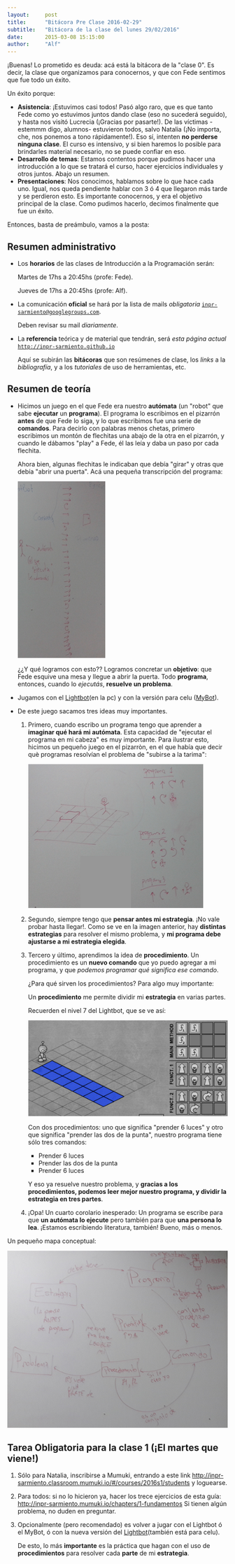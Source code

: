 ```yaml
---
layout:     post
title:      "Bitácora Pre Clase 2016-02-29"
subtitle:   "Bitácora de la clase del lunes 29/02/2016"
date:       2015-03-08 15:15:00
author:     "Alf"
---
```


¡Buenas! Lo prometido es deuda: acá está la bitácora de la "clase 0". Es decir, la clase que organizamos para conocernos, y que con Fede sentimos que fue todo un éxito.

Un éxito porque:
* **Asistencia**: ¡Estuvimos casi todos! Pasó algo raro, que es que tanto Fede como yo estuvimos juntos dando clase (eso no sucederá seguido), y hasta nos visitó Lucrecia (¡Gracias por pasarte!). 
    De las víctimas -estemmm digo, alumnos- estuvieron todos, salvo Natalia (¡No importa, che, nos ponemos a tono rápidamente!). 
    Eso sí, intenten **no perderse ninguna clase**. El curso es intensivo, y si bien haremos lo posible para brindarles material necesario, no se puede confiar en eso.
* **Desarrollo de temas**: Estamos contentos porque pudimos hacer una introducción a lo que se tratará el curso, hacer ejercicios individuales y otros juntos.
    Abajo un resumen.
* **Presentaciones**: Nos conocimos, hablamos sobre lo que hace cada uno. Igual, nos queda pendiente hablar con 3 ó 4 que llegaron más tarde y se perdieron esto. Es importante conocernos, y era el objetivo principal de la clase. Como pudimos hacerlo, decimos finalmente que fue un éxito.

Entonces, basta de preámbulo, vamos a la posta:

## Resumen administrativo
* Los **horarios** de las clases de Introducción a la Programación serán:

    Martes de 17hs a 20:45hs (profe: Fede).
    
    Jueves de 17hs a 20:45hs (profe: Alf).
* La comunicación **oficial** se hará por la lista de mails *obligatoria* <code>inpr-sarmiento@googlegroups.com</code>.

    Deben revisar su mail *diariamente*.
* La **referencia** teórica y de material que tendrán, será *esta página actual* <code>http://inpr-sarmiento.github.io</code>

    Aquí se subirán las **bitácoras** que son resúmenes de clase, los *links* a la *bibliografía*, y a los *tutoriales* de uso de herramientas, etc.

## Resumen de teoría
* Hicimos un juego en el que Fede era nuestro **autómata** (un "robot" que sabe **ejecutar** un **programa**). El programa lo escribimos en el pizarrón **antes** de que Fede lo siga, y lo que escribimos fue una serie de **comandos**.
   Para decirlo con palabras menos chetas, primero escribimos un montón de flechitas una abajo de la otra en el pizarrón, y cuando le dábamos "play" a Fede, él las leía y daba un paso por cada flechita.
   
   Ahora bien, algunas flechitas le indicaban que debía "girar" y otras que debía "abrir una puerta". Acá una pequeña transcripción del programa:
   
   ![Primer programa](/img/2016-02-29/programaFede.png)
   
   ¿¿Y qué logramos con esto??
   Logramos concretar un **objetivo**: que Fede esquive una mesa y llegue a abrir la puerta. Todo **programa**, entonces, cuando lo *ejecutás*, **resuelve un problema**. 
* Jugamos con el [Lightbot](http://armorgames.com/play/2205/light-bot)(en la pc) y con la versión para celu ([MyBot](https://play.google.com/store/apps/details?id=com.anujraghav.mybot)).
* De este juego sacamos tres ideas muy importantes.
    1. Primero, cuando escribo un programa tengo que aprender a **imaginar qué hará mi autómata**. Esta capacidad de "ejecutar el programa en mi cabeza" es muy importante.
    Para ilustrar esto, hicimos un pequeño juego en el pizarròn, en el que había que decir què programas resolvían el problema de "subirse a la tarima":
    
        ![¿Qué programa me sube a la tarima?](/img/2016-02-29/elegirPrograma.png)
    
    2. Segundo, siempre tengo que **pensar antes mi estrategia**. ¡No vale probar hasta llegar!. Como se ve en la imagen anterior, hay **distintas estrategias** para resolver el mismo problema, y **mi programa debe ajustarse a mi estrategia elegida**.
    3. Tercero y último, aprendimos la idea de **procedimiento**. Un procedimiento es un **nuevo comando** que yo puedo agregar a mi programa, y que *podemos programar qué significa ese comando*.
    
        ¿Para qué sirven los procedimientos? Para algo muy importante:
    
        Un **procedimiento** me permite dividir mi **estrategia** en varias partes. 
    
        Recuerden el nivel 7 del Lightbot, que se ve así:
    
        ![Nivel 7](/img/2016-02-29/nivel7.png)
    
        Con dos procedimientos: uno que significa "prender 6 luces" y otro que significa "prender las dos de la punta", nuestro programa tiene sólo tres comandos:
    
        * Prender 6 luces
        * Prender las dos de la punta
        * Prender 6 luces
   
        Y eso ya resuelve nuestro problema, y **gracias a los procedimientos, podemos leer mejor nuestro programa, y dividir la estrategia en tres partes**.
    
    4. ¡Opa! Un cuarto corolario inesperado: Un programa se escribe para que **un autómata lo ejecute** pero también para que **una persona lo lea**. ¡Estamos escribiendo literatura, también! Bueno, más o menos.

Un pequeño mapa conceptual:

![Mapa Conceptual](/img/2016-02-29/mapaConceptos.png)

## Tarea Obligatoria para la clase 1 (¡El martes que viene!)
1. Sólo para Natalia, inscribirse a Mumuki, entrando a este link http://inpr-sarmiento.classroom.mumuki.io/#/courses/2016s1/students y loguearse.
2. Para todos: si no lo hicieron ya, hacer los trece ejercicios de esta guía: http://inpr-sarmiento.mumuki.io/chapters/1-fundamentos
    Si tienen algún problema, no duden en preguntar.
3. Opcionalmente (pero recomendado) es volver a jugar con el Lightbot ó el MyBot, ó con la nueva versión del [Lightbot](https://lightbot.com/hocflash.html)(también está para celu).

    De esto, lo más **importante** es la práctica que hagan con el uso de **procedimientos** para resolver cada **parte** de mi **estrategia**.
